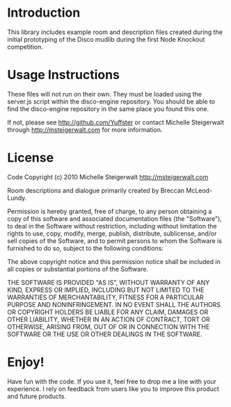 Introduction
==============

This library includes example room and description files created during the
initial prototyping of the Disco mudlib during the first Node Knockout
competition.

Usage Instructions
==============

These files will not run on their own.  They must be loaded using the server.js
script within the disco-engine repository.  You should be able to find the
disco-engine repository in the same place you found this one.

If not, please see <http://github.com/Yuffster> or contact Michelle Steigerwalt
through <http://msteigerwalt.com> for more information.

License
==============

Code Copyright (c) 2010 Michelle Steigerwalt  <http://msteigerwalt.com>

Room descriptions and dialogue primarily created by Breccan McLeod-Lundy.

Permission is hereby granted, free of charge, to any person obtaining a copy
of this software and associated documentation files (the "Software"), to deal
in the Software without restriction, including without limitation the rights
to use, copy, modify, merge, publish, distribute, sublicense, and/or sell
copies of the Software, and to permit persons to whom the Software is
furnished to do so, subject to the following conditions:

The above copyright notice and this permission notice shall be included in
all copies or substantial portions of the Software.

THE SOFTWARE IS PROVIDED "AS IS", WITHOUT WARRANTY OF ANY KIND, EXPRESS OR
IMPLIED, INCLUDING BUT NOT LIMITED TO THE WARRANTIES OF MERCHANTABILITY,
FITNESS FOR A PARTICULAR PURPOSE AND NONINFRINGEMENT. IN NO EVENT SHALL THE
AUTHORS OR COPYRIGHT HOLDERS BE LIABLE FOR ANY CLAIM, DAMAGES OR OTHER
LIABILITY, WHETHER IN AN ACTION OF CONTRACT, TORT OR OTHERWISE, ARISING FROM,
OUT OF OR IN CONNECTION WITH THE SOFTWARE OR THE USE OR OTHER DEALINGS IN
THE SOFTWARE.

Enjoy!
==============

Have fun with the code.  If you use it, feel free to drop me a line with your
experience.  I rely on feedback from users like you to improve this product and
future products.
